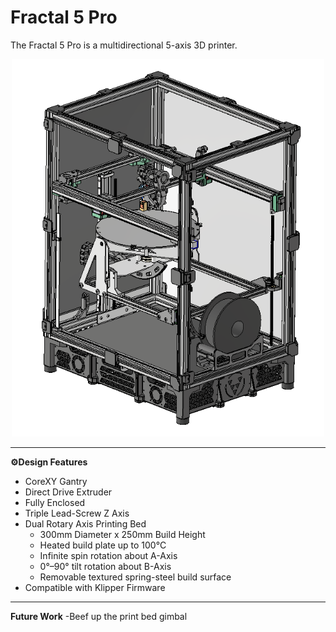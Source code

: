 # Fractal 5 Pro

The Fractal 5 Pro is a multidirectional 5-axis 3D printer.

<p align="center">
  <img src="./CAD/images/Fractal_5_Pro_ISO.PNG" width="500">
</p>

---

**⚙️Design Features**
- CoreXY Gantry
- Direct Drive Extruder  
- Fully Enclosed
- Triple Lead-Screw Z Axis  
- Dual Rotary Axis Printing Bed  
  - 300mm Diameter x 250mm Build Height  
  - Heated build plate up to 100°C  
  - Infinite spin rotation about A-Axis  
  - 0°–90° tilt rotation about B-Axis  
  - Removable textured spring-steel build surface
- Compatible with Klipper Firmware

---

**Future Work**
-Beef up the print bed gimbal